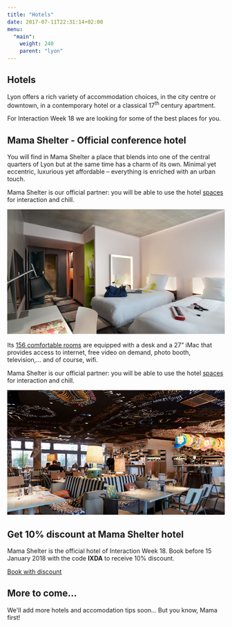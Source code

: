 ```yaml
---
title: "Hotels"
date: 2017-07-11T22:31:14+02:00
menu:
  "main":
    weight: 240  
    parent: "lyon"
---
```

<section class="container content container-s spacer-2t-b">
  <h1>Hotels</h1>
  <p>Lyon offers a rich variety of accommodation choices, in the city centre or downtown, in a contemporary hotel or a classical 17<sup>th</sup> century apartment.</p>
  <p>For Interaction&nbsp;Week&nbsp;18 we are looking for some of the best places for you.</p>
</section>

<section class="container content container-s spacer-t-b">
  <h2>Mama Shelter - Official conference hotel</h2>
  <p>You will find in Mama Shelter a place that blends into one of the central quarters of Lyon but at the same time has a charm of its own. Minimal yet eccentric, luxurious yet affordable – everything is enriched with an urban touch.</p>
  <p>Mama Shelter is our official partner: you will be able to use the hotel <a href="http://www.mamashelter.com/en/lyon/photos" target="_blank">spaces</a> for interaction and chill.</p>
  <img src="/img/photos/Mama-Shelter-luxe-twin.jpg" alt="Mama Shelter Luxe Twin room">
  <p>Its <a href="http://www.mamashelter.com/en/lyon/rooms" target="_blank">156 comfortable rooms</a> are equipped with a desk and a 27” iMac that provides access to internet, free video on demand, photo booth, television,... and of course, wifi.</p>
  <p>Mama Shelter is our official partner: you will be able to use the hotel <a href="http://www.mamashelter.com/en/lyon/photos" target="_blank">spaces</a> for interaction and chill.</p>
  <img src="/img/photos/Mama-Shelter-restaurant.jpg" alt="Mama Shelter restaurant">
  <div class="box bordered mega-padding">
    <h2>Get 10% discount at Mama Shelter hotel</h2>
    <p>Mama Shelter is the official hotel of Interaction&nbsp;Week&nbsp;18. Book before 15 January 2018 with the code <strong>IXDA</strong> to receive 10% discount.</p>
    <p><a href="http://www.mamashelter.com/en/lyon" target="_blank" class="button">Book with discount</a></p>
  </div>
</section>

<section class="container content container-s spacer-t-b">
  <h2>More to come…</h2>
  <p>We'll add more hotels and accomodation tips soon… But you know, Mama first!</p>
</section>

